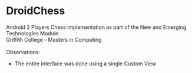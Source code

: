 DroidChess
==========

Android 2 Players Chess implementation as part of the New and Emerging Technologies Module.
<br />
Griffith College - Masters in Computing<br ><br >
Observations:
* The entire interface was done using a single Custom View
